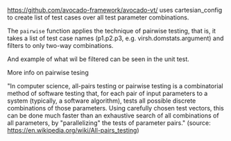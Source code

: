 https://github.com/avocado-framework/avocado-vt/ uses cartesian_config to create list of test cases over all test parameter combinations.

The `pairwise` function applies the technique of pairwise testing, that is, it takes a list of test case names (p1.p2.p3, e.g. virsh.domstats.argument) and filters to only two-way combinations.

And example of what wil be filtered can be seen in the unit test.

More info on pairwise tesing

"In computer science, all-pairs testing or pairwise testing is a combinatorial method of software testing that, for each pair of input parameters to a system (typically, a software algorithm), tests all possible discrete combinations of those parameters. Using carefully chosen test vectors, this can be done much faster than an exhaustive search of all combinations of all parameters, by "parallelizing" the tests of parameter pairs."
(source: https://en.wikipedia.org/wiki/All-pairs_testing)
